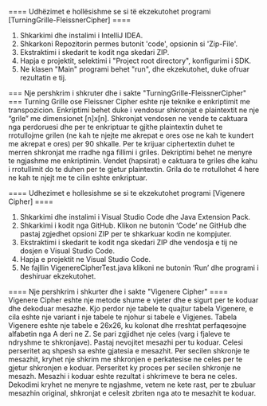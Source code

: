 ==== Udhëzimet e hollësishme se si të ekzekutohet programi [TurningGrille-FleissnerCipher] ====

1. Shkarkimi dhe instalimi i IntelliJ IDEA.
2. Shkarkoni Repozitorin permes butonit 'code', opsionin si 'Zip-File'.
3. Ekstraktimi i skedarit te kodit nga skedari ZIP.
5. Hapja e projektit, selektimi i "Project root directory", konfigurimi i SDK.  
6. Ne klasen "Main" programi behet "run", dhe ekzekutohet, duke ofruar rezultatin e tij.
   
=== Nje pershkrim i shkruter dhe i sakte "TurningGrille-FleissnerCipher" ===
Turning Grille ose Fleissner Cipher eshte nje teknike e enkriptimit me transpozicion. Enkriptimi behet duke i vendosur shkronjat e plaintextit ne nje “grile” me dimensionet [n]x[n]. Shkronjat vendosen ne vende te
caktuara nga perdoruesi dhe per te enkriptuar te gjithe plaintextin duhet te rrotullojme grilen (ne kah te njejte me akrepat e ores ose ne kah te kundert me akrepat e ores) per 90 shkalle. Per te krijuar
ciphertextin duhet te merren shkronjat me rradhe nga fillimi i griles.
Dekriptimi behet ne menyre te ngjashme me enkriptimin. Vendet (hapsirat) e caktuara te griles dhe
kahu i rrotullimit do te duhen per te gjetur plaintextin. Grila do te rrotullohet 4 here ne kah te njejt me te cilin eshte enkriptuar.


==== Udhezimet e hollesishme se si te ekzekutohet programi [Vigenere Cipher] ====

1.	Shkarkimi dhe instalimi i Visual Studio Code dhe Java Extension Pack.
2.	Shkarkimi i kodit nga GitHub. Klikon ne butonin ‘Code’ ne GitHub dhe pastaj zgjedhet opsioni ZIP per te shkarkuar kodin ne kompjuter.    
3.	Ekstraktimi i skedarit te kodit nga skedari ZIP dhe vendosja e tij ne dosjen e Visual Studio Code. 
4.	Hapja e projektit ne Visual Studio Code.
5.	Ne fajllin VigenereCipherTest.java klikoni ne butonin ‘Run’ dhe programi i deshiruar ekzekutohet.

==== Nje pershkrim i shkurter dhe i sakte "Vigenere Cipher" ====
Vigenere Cipher eshte nje metode shume e vjeter dhe e sigurt per te koduar dhe dekoduar mesazhe. Kjo perdor nje tabele te quajtur tabela Vigenere, e cila eshte nje variant i nje tabele te njohur si tabele e Vigjenes. Tabela Vigenere eshte nje tabele e 26x26, ku kolonat dhe rreshtat perfaqesojne alfabetin nga A deri ne Z. Se pari zgjidhet nje celes (varg i fjaleve te ndryshme te shkronjave). Pastaj nevojitet mesazhi per tu koduar. Celesi perseritet aq shpesh sa eshte gjatesia e mesazhit. Per secilen shkronje te mesazhit, kryhet nje shkrim me shkronjen e perkatesise ne celes per te gjetur shkronjen e koduar. Perseritet ky proces per secilen shkronje ne mesazh. Mesazhi i koduar eshte rezultat i shkrimeve te bera ne celes. Dekodimi kryhet ne menyre te ngjashme, vetem ne kete rast, per te zbuluar mesazhin original, shkronjat e celesit zbriten nga ato te mesazhit te koduar.